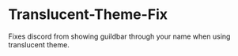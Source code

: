 # Translucent-Theme-Fix
Fixes discord from showing guildbar through your name when using translucent theme.
